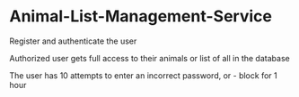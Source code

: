 # Animal-List-Management-Service

Register and authenticate the user 

Authorized user gets full access to their animals or list of all in the database 

The user has 10 attempts to enter an incorrect password, or - block for 1 hour